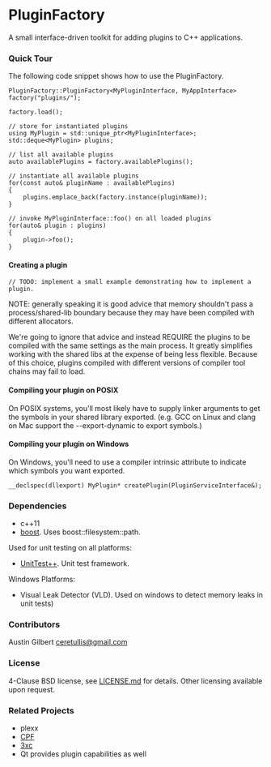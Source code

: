 # PluginFactory

A small interface-driven toolkit for adding plugins to C++ applications. 

### Quick Tour

The following code snippet shows how to use the PluginFactory.

    PluginFactory::PluginFactory<MyPluginInterface, MyAppInterface> factory("plugins/");
    
    factory.load();

    // store for instantiated plugins
    using MyPlugin = std::unique_ptr<MyPluginInterface>;
    std::deque<MyPlugin> plugins;

    // list all available plugins
    auto availablePlugins = factory.availablePlugins();

    // instantiate all available plugins
    for(const auto& pluginName : availablePlugins)
    {
    	plugins.emplace_back(factory.instance(pluginName));
    }

    // invoke MyPluginInterface::foo() on all loaded plugins
    for(auto& plugin : plugins)
    {
    	plugin->foo();
    }

#### Creating a plugin

    // TODO: implement a small example demonstrating how to implement a plugin. 

NOTE: generally speaking it is good advice that memory shouldn't pass a process/shared-lib
boundary because they may have been compiled with different allocators.

We're going to ignore that advice and instead REQUIRE the plugins to be compiled
with the same settings as the main process. It greatly simplifies working with
the shared libs at the expense of being less flexible. Because of this choice, plugins
compiled with different versions of compiler tool chains may fail to load. 

#### Compiling your plugin on POSIX 

On POSIX systems, you'll most likely have to supply linker arguments to get the symbols in your shared library exported. (e.g. GCC on Linux and clang on Mac support the --export-dynamic to export symbols.)

#### Compiling your plugin on Windows 

On Windows, you'll need to use a compiler intrinsic attribute to indicate which symbols you want exported. 

    __declspec(dllexport) MyPlugin* createPlugin(PluginServiceInterface&);

### Dependencies 

- c++11
- [boost](http://boost.org). Uses boost::filesystem::path.

Used for unit testing on all platforms:

- [UnitTest++](https://github.com/unittest-cpp/unittest-cpp). Unit test framework.

Windows Platforms:

- Visual Leak Detector (VLD). Used on windows to detect memory leaks in unit tests)

### Contributors 

Austin Gilbert <ceretullis@gmail.com>

### License

4-Clause BSD license, see [LICENSE.md](LICENSE.md) for details. Other licensing available upon request. 

### Related Projects 

- plexx
- [CPF](http://sourceforge.net/projects/cpp-plugin/)
- [3xc](https://github.com/rhcad/x3c)
- Qt provides plugin capabilities as well
